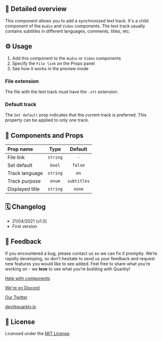 ## 📖 Detailed overview

This component allows you to add a synchronized text track. It's a child component of the `Audio` and `Video` components. The text track usually contains subtitles in different languages, comments, titles, etc.

## ⚙️ Usage

1.  Add this component to the `Audio` or `Video` components
2.  Specify the `File link` on the Props panel
3.  See how it works in the preview mode

### File extension

The file with the text track must have the `.vtt` extension.

### Default track

The `Set default` prop indicates that the current track is preferred. This property can be applied to only one track.

## 🧩 Components and Props

| Prop name       |   Type   |   Default   |
| :-------------- | :------: | :---------: |
| File link       | `string` |     `-`     |
| Set default     |  `bool`  |   `false`   |
| Track language  | `string` |    `en`     |
| Track purpose   |  `enum`  | `subtitles` |
| Displayed title | `string` |   `none`    |

## 🗓 Changelog

-   21/04/2021 (v1.0)
-   First version

## 📮 Feedback

If you encountered a bug, please contact us so we can fix it promptly. We’re rapidly developing, so don’t hesitate to send us your feedback and request new features you would like to see added. Feel free to share what you’re working on - we **love** to see what you’re building with Quarkly!

[Help with components](https://community.quarkly.io/c/requests/11)

[We're on Discord](https://discord.gg/SuF9vCMJGW)

[Our Twitter](https://twitter.com/quarklyapp)

[dev@quarkly.io](mailto:dev@quarkly.io)

## 📝 License

Licensed under the [MIT License](./LICENSE).
